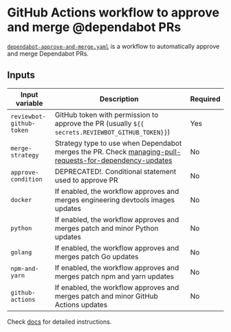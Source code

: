 # GitHub Actions workflow to approve and merge @dependabot PRs

[`dependabot-approve-and-merge.yaml`][dependabot-approve-and-merge.yaml] is a
workflow to automatically approve and merge Dependabot PRs.

## Inputs

| Input variable           | Description                                                                                               | Required |
| ------------------------ | --------------------------------------------------------------------------------------------------------- | -------- |
| `reviewbot-github-token` | GitHub token with permission to approve the PR (usually `${{ secrets.REVIEWBOT_GITHUB_TOKEN}}`)           | Yes      |
| `merge-strategy`         | Strategy type to use when Dependabot merges the PR. Check [managing-pull-requests-for-dependency-updates] | No       |
| `approve-condition`      | DEPRECATED!. Conditional statement used to approve PR                                                     | No       |
| `docker`                 | If enabled, the workflow approves and merges engineering devtools images updates                          | No       |
| `python`                 | If enabled, the workflow approves and merges patch and minor Python updates                               | No       |
| `golang`                 | If enabled, the workflow approves and merges patch Go updates                                             | No       |
| `npm-and-yarn`           | If enabled, the workflow approves and merges patch npm and yarn updates                                   | No       |
| `github-actions`         | If enabled, the workflow approves and merges patch and minor GitHub Actions updates                       | No       |

Check [docs][docs] for detailed instructions.

[dependabot-approve-and-merge.yaml]: .github/workflows/approve-and-merge-dependabot-pr.yaml
[managing-pull-requests-for-dependency-updates]: https://docs.github.com/en/code-security/dependabot/working-with-dependabot/managing-pull-requests-for-dependency-updates#managing-dependabot-pull-requests-with-comment-commands
[docs]: docs/index.md

